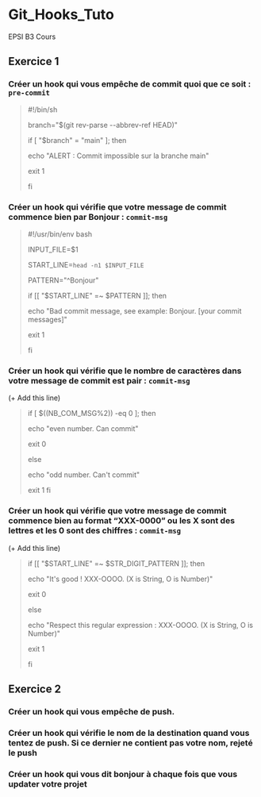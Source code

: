 # Git_Hooks_Tuto
EPSI B3 Cours

## Exercice 1
### Créer un hook qui vous empêche de commit quoi que ce soit : `pre-commit`  <br>

> #!/bin/sh
>
> branch="$(git rev-parse --abbrev-ref HEAD)"
>
> if [ "$branch" = "main" ]; then
> 
>   echo "ALERT : Commit impossible sur la branche main"
>   
>   exit 1
>   
> fi


### Créer un hook qui vérifie que votre message de commit commence bien par Bonjour : `commit-msg`  <br>

> #!/usr/bin/env bash
> 
> INPUT_FILE=$1
> 
> START_LINE=`head -n1 $INPUT_FILE`
> 
> PATTERN="^Bonjour"
> 
> if  [[ "$START_LINE" =~ $PATTERN ]]; then
> 
>   echo "Bad commit message, see example: Bonjour. [your commit messages]"
>   
>   exit 1
>   
> fi

### Créer un hook qui vérifie que le nombre de caractères dans votre message de commit est pair : `commit-msg` <br>

(+ Add this line)

> if [ $((NB_COM_MSG%2)) -eq 0 ]; then
> 
> echo "even number. Can commit"
> 
> exit 0
> 
> else
> 
> echo "odd number. Can't commit"
> 
> exit 1
> fi


### Créer un hook qui vérifie que votre message de commit commence bien au format “XXX-0000” ou les X sont des lettres et les 0 sont des chiffres : `commit-msg` <br>

(+ Add this line)

> if [[ "$START_LINE" =~ $STR_DIGIT_PATTERN ]]; then
> 
> echo "It's good ! XXX-OOOO. (X is String, O is Number)"
> 
> exit 0
> 
> else
> 
> echo "Respect this regular expression : XXX-OOOO. (X is String, O is Number)"
> 
> exit 1
>
> fi 

## Exercice 2
### Créer un hook qui vous empêche de push. <br>

### Créer un hook qui vérifie le nom de la destination quand vous tentez de push. Si ce dernier ne contient pas votre nom, rejeté le push <br>

### Créer un hook qui vous dit bonjour à chaque fois que vous updater votre projet
